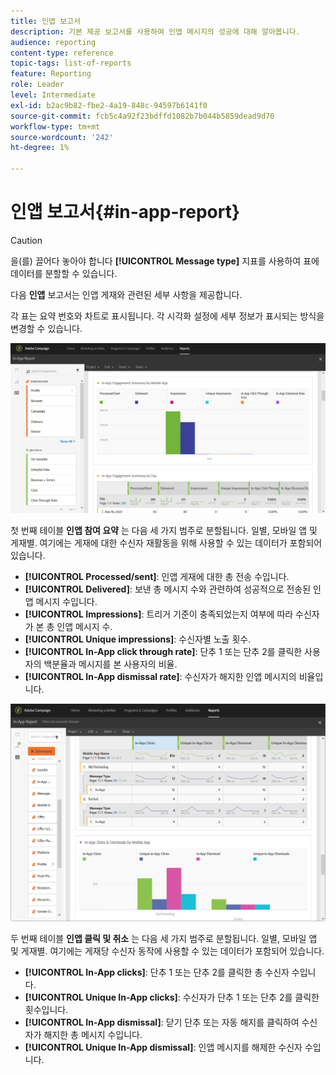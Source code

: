 ```yaml
---
title: 인앱 보고서
description: 기본 제공 보고서를 사용하여 인앱 메시지의 성공에 대해 알아봅니다.
audience: reporting
content-type: reference
topic-tags: list-of-reports
feature: Reporting
role: Leader
level: Intermediate
exl-id: b2ac9b82-fbe2-4a19-848c-94597b6141f0
source-git-commit: fcb5c4a92f23bdffd1082b7b044b5859dead9d70
workflow-type: tm+mt
source-wordcount: '242'
ht-degree: 1%

---
```


# 인앱 보고서{#in-app-report}

>[!CAUTION]
>
>을(를) 끌어다 놓아야 합니다 **[!UICONTROL Message type]** 지표를 사용하여 표에 데이터를 분할할 수 있습니다.

다음 **인앱** 보고서는 인앱 게재와 관련된 세부 사항을 제공합니다.

각 표는 요약 번호와 차트로 표시됩니다. 각 시각화 설정에 세부 정보가 표시되는 방식을 변경할 수 있습니다.

![](assets/inapp_report.png)

첫 번째 테이블 **인앱 참여 요약** 는 다음 세 가지 범주로 분할됩니다. 일별, 모바일 앱 및 게재별. 여기에는 게재에 대한 수신자 재활동을 위해 사용할 수 있는 데이터가 포함되어 있습니다.

* **[!UICONTROL Processed/sent]**: 인앱 게재에 대한 총 전송 수입니다.
* **[!UICONTROL Delivered]**: 보낸 총 메시지 수와 관련하여 성공적으로 전송된 인앱 메시지 수입니다.
* **[!UICONTROL Impressions]**: 트리거 기준이 충족되었는지 여부에 따라 수신자가 본 총 인앱 메시지 수.
* **[!UICONTROL Unique impressions]**: 수신자별 노출 횟수.
* **[!UICONTROL In-App click through rate]**: 단추 1 또는 단추 2를 클릭한 사용자의 백분율과 메시지를 본 사용자의 비율.
* **[!UICONTROL In-App dismissal rate]**: 수신자가 해지한 인앱 메시지의 비율입니다.

![](assets/inapp_report_1.png)

두 번째 테이블 **인앱 클릭 및 취소** 는 다음 세 가지 범주로 분할됩니다. 일별, 모바일 앱 및 게재별. 여기에는 게재당 수신자 동작에 사용할 수 있는 데이터가 포함되어 있습니다.

* **[!UICONTROL In-App clicks]**: 단추 1 또는 단추 2를 클릭한 총 수신자 수입니다.
* **[!UICONTROL Unique In-App clicks]**: 수신자가 단추 1 또는 단추 2를 클릭한 횟수입니다.
* **[!UICONTROL In-App dismissal]**: 닫기 단추 또는 자동 해지를 클릭하여 수신자가 해지한 총 메시지 수입니다.
* **[!UICONTROL Unique In-App dismissal]**: 인앱 메시지를 해제한 수신자 수입니다.
